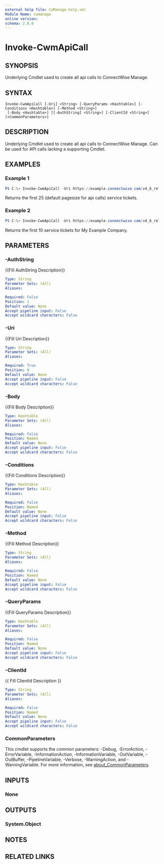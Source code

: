 ```yaml
---
external help file: CwManage-help.xml
Module Name: cwmanage
online version:
schema: 2.0.0
---
```


# Invoke-CwmApiCall

## SYNOPSIS
Underlying Cmdlet used to create all api calls to ConnectWise Manage.

## SYNTAX

```
Invoke-CwmApiCall [-Uri] <String> [-QueryParams <Hashtable>] [-Conditions <Hashtable>] [-Method <String>]
 [-Body <Hashtable>] [[-AuthString] <String>] [-ClientId <String>] [<CommonParameters>]
```

## DESCRIPTION
Underlying Cmdlet used to create all api calls to ConnectWise Manage. Can be used for API calls lacking a supporting Cmdlet.

## EXAMPLES

### Example 1
```powershell
PS C:\> Invoke-CwmApiCall -Uri https://example.connectwise.com/v4_6_release/apis/3.0/service/tickets -Method 'GET'
```

Returns the first 25 (default pagesize for api calls) service tickets.

### Example 2
```powershell
PS C:\> Invoke-CwmApiCall -Uri https://example.connectwise.com/v4_6_release/apis/3.0/service/tickets -Method 'GET' -QueryParams @{ 'pageSize' = 10 } -QueryParams = @{ 'company/name' = 'My Example Company" }
```

Returns the first 10 service tickets for My Example Company.

## PARAMETERS

### -AuthString
{{Fill AuthString Description}}

```yaml
Type: String
Parameter Sets: (All)
Aliases:

Required: False
Position: 1
Default value: None
Accept pipeline input: False
Accept wildcard characters: False
```

### -Uri
{{Fill Uri Description}}

```yaml
Type: String
Parameter Sets: (All)
Aliases:

Required: True
Position: 0
Default value: None
Accept pipeline input: False
Accept wildcard characters: False
```

### -Body
{{Fill Body Description}}

```yaml
Type: Hashtable
Parameter Sets: (All)
Aliases:

Required: False
Position: Named
Default value: None
Accept pipeline input: False
Accept wildcard characters: False
```

### -Conditions
{{Fill Conditions Description}}

```yaml
Type: Hashtable
Parameter Sets: (All)
Aliases:

Required: False
Position: Named
Default value: None
Accept pipeline input: False
Accept wildcard characters: False
```

### -Method
{{Fill Method Description}}

```yaml
Type: String
Parameter Sets: (All)
Aliases:

Required: False
Position: Named
Default value: None
Accept pipeline input: False
Accept wildcard characters: False
```

### -QueryParams
{{Fill QueryParams Description}}

```yaml
Type: Hashtable
Parameter Sets: (All)
Aliases:

Required: False
Position: Named
Default value: None
Accept pipeline input: False
Accept wildcard characters: False
```

### -ClientId
{{ Fill ClientId Description }}

```yaml
Type: String
Parameter Sets: (All)
Aliases:

Required: False
Position: Named
Default value: None
Accept pipeline input: False
Accept wildcard characters: False
```

### CommonParameters
This cmdlet supports the common parameters: -Debug, -ErrorAction, -ErrorVariable, -InformationAction, -InformationVariable, -OutVariable, -OutBuffer, -PipelineVariable, -Verbose, -WarningAction, and -WarningVariable. For more information, see [about_CommonParameters](http://go.microsoft.com/fwlink/?LinkID=113216).

## INPUTS

### None
## OUTPUTS

### System.Object
## NOTES

## RELATED LINKS
